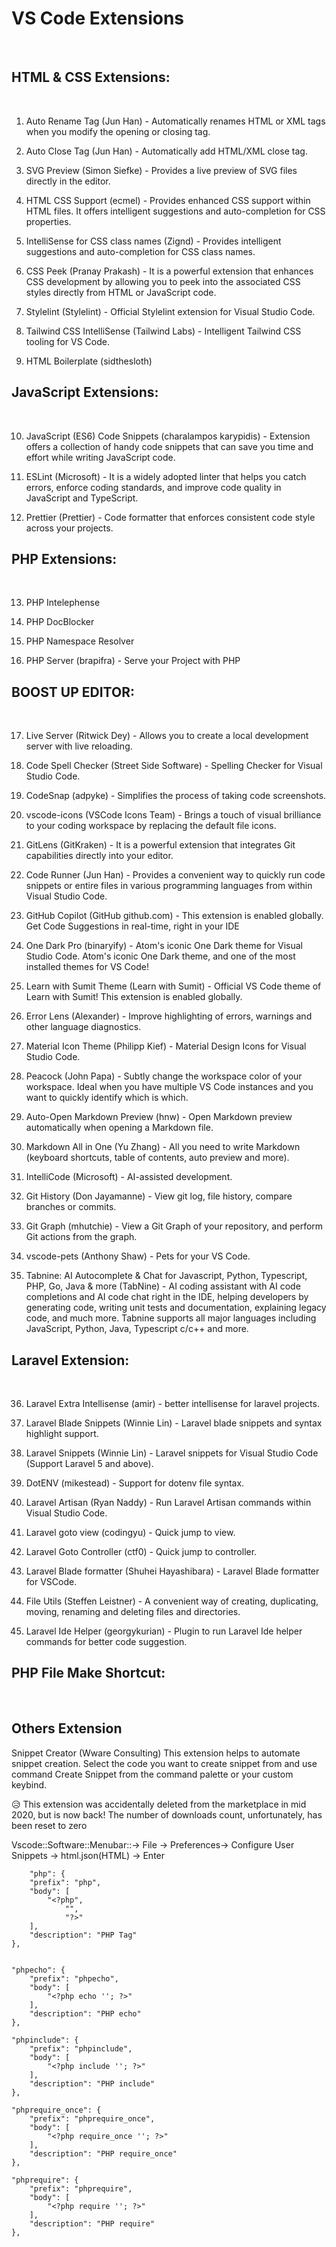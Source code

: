 <h1>VS Code Extensions</h1>
<br>
<h2>HTML & CSS Extensions:</h2>
<br>

1. Auto Rename Tag (Jun Han) - Automatically renames HTML or XML tags when you modify the opening or closing tag.

2. Auto Close Tag (Jun Han) - Automatically add HTML/XML close tag.

3. SVG Preview (Simon Siefke) - Provides a live preview of SVG files directly in the editor.

4. HTML CSS Support (ecmel) - Provides enhanced CSS support within HTML files. It offers intelligent suggestions and auto-completion for CSS properties.

5. IntelliSense for CSS class names (Zignd) - Provides intelligent suggestions and auto-completion for CSS class names.

6. CSS Peek (Pranay Prakash) - It is a powerful extension that enhances CSS development by allowing you to peek into the associated CSS styles directly from HTML or JavaScript code.

7. Stylelint (Stylelint) - Official Stylelint extension for Visual Studio Code.

8. Tailwind CSS IntelliSense (Tailwind Labs) - Intelligent Tailwind CSS tooling for VS Code.

9. HTML Boilerplate (sidthesloth)

<h2>JavaScript Extensions:</h2>
<br>

10. JavaScript (ES6) Code Snippets (charalampos karypidis) - Extension offers a collection of handy code snippets that can save you time and effort while writing JavaScript code.

11. ESLint (Microsoft) - It is a widely adopted linter that helps you catch errors, enforce coding standards, and improve code quality in JavaScript and TypeScript.

12. Prettier (Prettier) - Code formatter that enforces consistent code style across your projects.

<h2>PHP Extensions:</h2>
<br>

13. PHP Intelephense

14. PHP DocBlocker

15. PHP Namespace Resolver

16. PHP Server (brapifra) - Serve your Project with PHP

<h2>BOOST UP EDITOR:</h2>
<br>

17. Live Server (Ritwick Dey) - Allows you to create a local development server with live reloading.

18. Code Spell Checker (Street Side Software) - Spelling Checker for Visual Studio Code.

19. CodeSnap (adpyke) - Simplifies the process of taking code screenshots.

20. vscode-icons (VSCode Icons Team) - Brings a touch of visual brilliance to your coding workspace by replacing the default file icons.

21. GitLens (GitKraken) - It is a powerful extension that integrates Git capabilities directly into your editor.

22. Code Runner (Jun Han) - Provides a convenient way to quickly run code snippets or entire files in various programming languages from within Visual Studio Code.
    
23. GitHub Copilot (GitHub github.com) - This extension is enabled globally. Get Code Suggestions in real-time, right in your IDE
    
24. One Dark Pro (binaryify) - Atom's iconic One Dark theme for Visual Studio Code. Atom's iconic One Dark theme, and one of the most installed themes for VS Code!
    
25. Learn with Sumit Theme (Learn with Sumit) - Official VS Code theme of Learn with Sumit! This extension is enabled globally.

26. Error Lens (Alexander) - Improve highlighting of errors, warnings and other language diagnostics.

27. Material Icon Theme (Philipp Kief) - Material Design Icons for Visual Studio Code.

28. Peacock (John Papa) - Subtly change the workspace color of your workspace. Ideal when you have multiple VS Code instances and you want to quickly identify which is which.

29. Auto-Open Markdown Preview (hnw) - Open Markdown preview automatically when opening a Markdown file.

30. Markdown All in One (Yu Zhang) - All you need to write Markdown (keyboard shortcuts, table of contents, auto preview and more).

31. IntelliCode (Microsoft) - AI-assisted development.

32. Git History (Don Jayamanne) - View git log, file history, compare branches or commits.

33. Git Graph (mhutchie) - View a Git Graph of your repository, and perform Git actions from the graph.

34. vscode-pets (Anthony Shaw) - Pets for your VS Code.

35. Tabnine: AI Autocomplete & Chat for Javascript, Python, Typescript, PHP, Go, Java & more (TabNine) - AI coding assistant with AI code completions and AI code chat right in the IDE, helping developers by generating code, writing unit tests and documentation, explaining legacy code, and much more. Tabnine supports all major languages including JavaScript, Python, Java, Typescript c/c++ and more.


<h2>Laravel Extension:</h2>
<br>

36. Laravel Extra Intellisense (amir) - better intellisense for laravel projects.

37. Laravel Blade Snippets (Winnie Lin) - Laravel blade snippets and syntax highlight support.

38. Laravel Snippets (Winnie Lin) - Laravel snippets for Visual Studio Code (Support Laravel 5 and above).

39. DotENV (mikestead) - Support for dotenv file syntax.

40. Laravel Artisan (Ryan Naddy) - Run Laravel Artisan commands within Visual Studio Code.

41. Laravel goto view (codingyu) - Quick jump to view.

42. Laravel Goto Controller (ctf0) - Quick jump to controller.

43. Laravel Blade formatter (Shuhei Hayashibara) - Laravel Blade formatter for VSCode.

44. File Utils (Steffen Leistner) - A convenient way of creating, duplicating, moving, renaming and deleting files and directories.

45. Laravel Ide Helper (georgykurian) - Plugin to run Laravel Ide helper commands for better code suggestion. 



<h2>PHP File Make Shortcut:</h2>
<br>

<h2>Others Extension</h2>

Snippet Creator (Wware Consulting) This extension helps to automate snippet creation. Select the code you want to create snippet from and use command Create Snippet from the command palette or your custom keybind.

😥 This extension was accidentally deleted from the marketplace in mid 2020, but is now back! The number of downloads count, unfortunately, has been reset to zero


Vscode::Software::Menubar::-> File -> Preferences-> Configure User Snippets -> html.json(HTML) -> Enter

        "php": {
		"prefix": "php",
		"body": [
			"<?php",
				"",
				"?>"
		],
		"description": "PHP Tag"
	},


	"phpecho": {
		"prefix": "phpecho",
		"body": [
			"<?php echo ''; ?>"
		],
		"description": "PHP echo"
	},

	"phpinclude": {
		"prefix": "phpinclude",
		"body": [
			"<?php include ''; ?>"
		],
		"description": "PHP include"
	},

	"phprequire_once": {
		"prefix": "phprequire_once",
		"body": [
			"<?php require_once ''; ?>"
		],
		"description": "PHP require_once"
	},

	"phprequire": {
		"prefix": "phprequire",
		"body": [
			"<?php require ''; ?>"
		],
		"description": "PHP require"
	},


 
